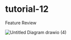 # tutorial-12
Feature Review

![Untitled Diagram drawio (4)](https://github.com/UC1000-Adpro-C1/tutorial-12/assets/124899946/b88b5939-bceb-4ec0-a53b-85aef46efaec)
